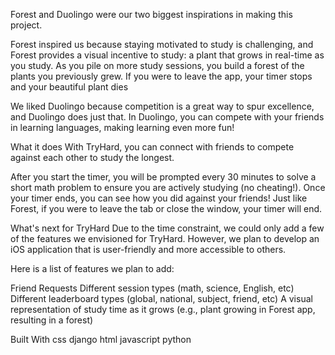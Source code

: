 Forest and Duolingo were our two biggest inspirations in making this project.

Forest inspired us because staying motivated to study is challenging, and Forest provides a visual incentive to study: a plant that grows in real-time as you study. As you pile on more study sessions, you build a forest of the plants you previously grew.
If you were to leave the app, your timer stops and your beautiful plant dies

We liked Duolingo because competition is a great way to spur excellence, and Duolingo does just that. In Duolingo, you can compete with your friends in learning languages, making learning even more fun!

What it does
With TryHard, you can connect with friends to compete against each other to study the longest.

After you start the timer, you will be prompted every 30 minutes to solve a short math problem to ensure you are actively studying (no cheating!). Once your timer ends, you can see how you did against your friends!
Just like Forest, if you were to leave the tab or close the window, your timer will end.

What's next for TryHard
Due to the time constraint, we could only add a few of the features we envisioned for TryHard. However, we plan to develop an iOS application that is user-friendly and more accessible to others.

Here is a list of features we plan to add:

Friend Requests
Different session types (math, science, English, etc)
Different leaderboard types (global, national, subject, friend, etc)
A visual representation of study time as it grows (e.g., plant growing in Forest app, resulting in a forest)

Built With
css
django
html
javascript
python
